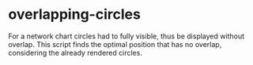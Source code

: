 # overlapping-circles
For a network chart circles had to fully visible, thus be displayed without overlap. This script finds the optimal position that has no overlap, considering the already rendered circles.
